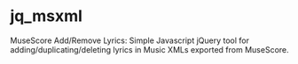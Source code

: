 jq_msxml
========

MuseScore Add/Remove Lyrics: Simple Javascript jQuery tool for adding/duplicating/deleting lyrics in Music XMLs exported from MuseScore.
